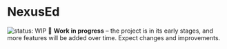 # NexusEd
![status: WIP](https://img.shields.io/badge/status-WIP-orange)
🚧 **Work in progress** – the project is in its early stages, and more features will be added over time. Expect changes and improvements.



